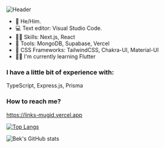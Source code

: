 ![Header](./github-header-image-name.png)

- 👦 He/Him.
- 💻 Text editor: Visual Studio Code.
- 🤹‍♂️ Skills: Next.js, React
- 🔎 Tools: MongoDB, Supabase, Vercel
- 🎨 CSS Frameworks: TailwindCSS, Chakra-UI, Material-UI
- 👨‍💻 I'm currently learning Flutter

### I have a little bit of experience with: 
TypeScript, Express.js, Prisma 

### How to reach me?
https://links-mugid.vercel.app

[![Top Langs](https://github-readme-stats.vercel.app/api/top-langs/?username=MugiD&layout=compact)](https://github.com/anuraghazra/github-readme-stats)

![Bek's GitHub stats](https://github-readme-stats.vercel.app/api?username=MugiD&count_private=true&bg_color=fefefe&title_color=121212&text_color=353535&show_icons=true)

